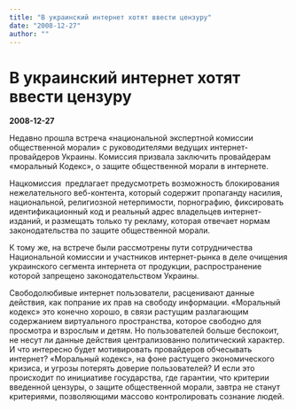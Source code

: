```yaml
---
title: "В украинский интернет хотят ввести цензуру"
date: "2008-12-27"
author: ""
---
```


# В украинский интернет хотят ввести цензуру

**2008-12-27** 

Недавно прошла встреча «национальной экспертной комиссии общественной морали» с руководителями ведущих интернет-провайдеров Украины. Комиссия призвала заключить провайдерам «моральный Кодекс», о защите общественной морали в интернете.

Нацкомиссия  предлагает предусмотреть возможность блокирования нежелательного веб-контента, который содержит пропаганду насилия, национальной, религиозной нетерпимости, порнографию, фиксировать идентификационный код и реальный адрес владельцев интернет-изданий, и размещать только ту рекламу, которая отвечает нормам законодательства по защите общественной морали.

К тому же, на встрече были рассмотрены пути сотрудничества Национальной комиссии и участников интернет-рынка в деле очищения украинского сегмента интернета от продукции, распространение которой запрещено законодательством Украины.

Свободолюбивые интернет пользователи, расценивают данные действия, как попрание их прав на свободу информации. «Моральный кодекс» это конечно хорошо, в связи растущим разлагающим содержанием виртуального пространства, которое свободно для просмотра и взрослым и детям. Но пользователей больше беспокоит, не несут ли данные действия централизованно политический характер. И что интересно будет мотивировать провайдеров обчесывать интернет? «Моральный кодекс», на фоне растущего экономического кризиса, и угрозы потерять доверие пользователей? И если это происходит по инициативе государства, где гарантии, что критерии введенной цензуры, о защите общественной морали, завтра не станут критериями, позволяющими массово контролировать сознание людей.